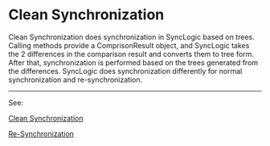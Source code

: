 # Clean Synchronization #

Clean Synchronization does synchronization in SyncLogic based on trees. Calling methods provide a ComprisonResult object, and SyncLogic takes the 2 differences in the comparison result and converts them to tree form. After that, synchronization is performed based on the trees generated from the differences. SyncLogic does synchronization differently for normal synchronization and re-synchronization.


---

See:

[Clean Synchronization](http://code.google.com/p/cleansync/wiki/NormalCleanSynchronization)

[Re-Synchronization](http://code.google.com/p/cleansync/wiki/ReSynchronization)